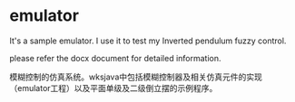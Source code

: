 emulator
========

It's a sample emulator. I use it to test my Inverted pendulum fuzzy control.

please refer the docx document for detailed information.

模糊控制的仿真系统。wksjava中包括模糊控制器及相关仿真元件的实现（emulator工程）以及平面单级及二级倒立摆的示例程序。
